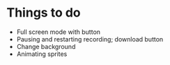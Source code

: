 Things to do
============


 - Full screen mode with button
 - Pausing and restarting recording; download button
 - Change background
 - Animating sprites
 
